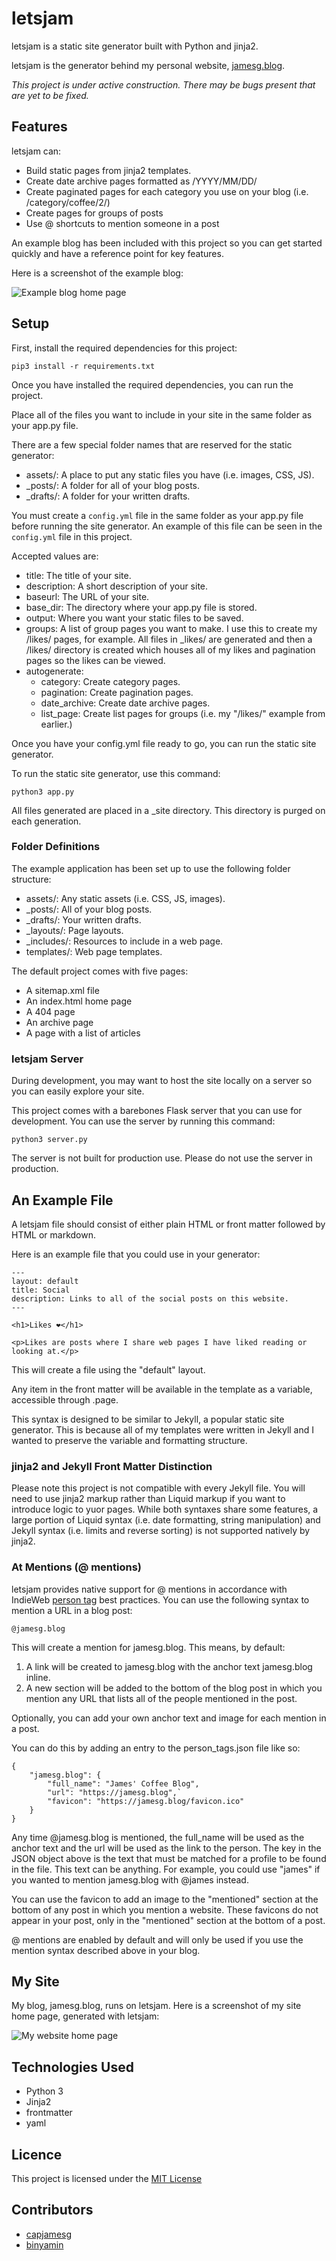# letsjam

letsjam is a static site generator built with Python and jinja2.

letsjam is the generator behind my personal website, [jamesg.blog](https://jamesg.blog).

*This project is under active construction. There may be bugs present that are yet to be fixed.*

## Features

letsjam can:

- Build static pages from jinja2 templates.
- Create date archive pages formatted as /YYYY/MM/DD/
- Create paginated pages for each category you use on your blog (i.e. /category/coffee/2/)
- Create pages for groups of posts
- Use @ shortcuts to mention someone in a post

An example blog has been included with this project so you can get started quickly and have a reference point for key features.

Here is a screenshot of the example blog:

![Example blog home page](letsjam_example.png)

## Setup

First, install the required dependencies for this project:

    pip3 install -r requirements.txt

Once you have installed the required dependencies, you can run the project.

Place all of the files you want to include in your site in the same folder as your app.py file.

There are a few special folder names that are reserved for the static generator:

- assets/: A place to put any static files you have (i.e. images, CSS, JS).
- _posts/: A folder for all of your blog posts.
- _drafts/: A folder for your written drafts.

You must create a `config.yml` file in the same folder as your app.py file before running the site generator. An example of this file can be seen in the `config.yml` file in this project.

Accepted values are:

- title: The title of your site.
- description: A short description of your site.
- baseurl: The URL of your site.
- base_dir: The directory where your app.py file is stored.
- output: Where you want your static files to be saved.
- groups: A list of group pages you want to make. I use this to create my /likes/ pages, for example. All files in _likes/ are generated and then a /likes/ directory is created which houses all of my likes and pagination pages so the likes can be viewed.
- autogenerate:
    - category: Create category pages.
    - pagination: Create pagination pages.
    - date_archive: Create date archive pages.
    - list_page: Create list pages for groups (i.e. my "/likes/" example from earlier.)

Once you have your config.yml file ready to go, you can run the static site generator.

To run the static site generator, use this command:

    python3 app.py

All files generated are placed in a _site directory. This directory is purged on each generation.

### Folder Definitions

The example application has been set up to use the following folder structure:

- assets/: Any static assets (i.e. CSS, JS, images).
- _posts/: All of your blog posts.
- _drafts/: Your written drafts.
- _layouts/: Page layouts.
- _includes/: Resources to include in a web page.
- templates/: Web page templates.

The default project comes with five pages:

- A sitemap.xml file
- An index.html home page
- A 404 page
- An archive page
- A page with a list of articles

### letsjam Server

During development, you may want to host the site locally on a server so you can easily explore your site.

This project comes with a barebones Flask server that you can use for development. You can use the server by running this command:

    python3 server.py

The server is not built for production use. Please do not use the server in production.

## An Example File

A letsjam file should consist of either plain HTML or front matter followed by HTML or markdown.

Here is an example file that you could use in your generator:

    ---
    layout: default
    title: Social
    description: Links to all of the social posts on this website.
    ---

    <h1>Likes ❤️</h1>

    <p>Likes are posts where I share web pages I have liked reading or looking at.</p>

This will create a file using the "default" layout.

Any item in the front matter will be available in the template as a variable, accessible through .page.

This syntax is designed to be similar to Jekyll, a popular static site generator. This is because all of my templates were written in Jekyll and I wanted to preserve the variable and formatting structure.

### jinja2 and Jekyll Front Matter Distinction

Please note this project is not compatible with every Jekyll file. You will need to use jinja2 markup rather than Liquid markup if you want to introduce logic to yuor pages. While both syntaxes share some features, a large portion of Liquid syntax (i.e. date formatting, string manipulation) and Jekyll syntax (i.e. limits and reverse sorting) is not supported natively by jinja2.

### At Mentions (@ mentions)

letsjam provides native support for @ mentions in accordance with IndieWeb [person tag](https://indieweb.org/person) best practices. You can use the following syntax to mention a URL in a blog post:

    @jamesg.blog

This will create a mention for jamesg.blog. This means, by default:

1. A link will be created to jamesg.blog with the anchor text jamesg.blog inline.
2. A new section will be added to the bottom of the blog post in which you mention any URL that lists all of the people mentioned in the post.

Optionally, you can add your own anchor text and image for each mention in a post.

You can do this by adding an entry to the person_tags.json file like so:

    {
        "jamesg.blog": {
            "full_name": "James' Coffee Blog",
            "url": "https://jamesg.blog",`
            "favicon": "https://jamesg.blog/favicon.ico"
        }
    }

Any time @jamesg.blog is mentioned, the full_name will be used as the anchor text and the url will be used as the link to the person. The key in the JSON object above is the text that must be matched for a profile to be found in the file. This text can be anything. For example, you could use "james" if you wanted to mention jamesg.blog with @james instead.

You can use the favicon to add an image to the "mentioned" section at the bottom of any post in which you mention a website. These favicons do not appear in your post, only in the "mentioned" section at the bottom of a post.

@ mentions are enabled by default and will only be used if you use the mention syntax described above in your blog.

## My Site

My blog, jamesg.blog, runs on letsjam. Here is a screenshot of my site home page, generated with letsjam:

![My website home page](james_site_screenshot.png)

## Technologies Used

- Python 3
- Jinja2
- frontmatter
- yaml

## Licence

This project is licensed under the [MIT License](LICENSE)

## Contributors

- [capjamesg](https://github.com/capjamesg)
- [binyamin](https://github.com/binyamin)
